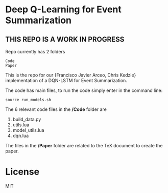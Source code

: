 # Deep Q-Learning for Event Summarization

## THIS REPO IS A WORK IN PROGRESS

Repo currently has 2 folders

    Code
    Paper

This is the repo for our {Francisco Javier Arceo, Chris Kedzie} implementation 
of a DQN-LSTM for Event Summarization. 

The code has  main files, to run the code simply enter in the command line:

    source run_models.sh

The 6 relevant code files in the **/Code** folder are

1. build_data.py
2. utils.lua
3. model_utils.lua
4. dqn.lua

The files in the **/Paper** folder are related to the TeX document to create the paper.


# License

MIT
